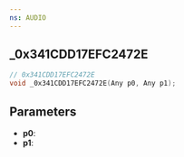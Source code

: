 ```yaml
---
ns: AUDIO
---
```

## _0x341CDD17EFC2472E

```c
// 0x341CDD17EFC2472E
void _0x341CDD17EFC2472E(Any p0, Any p1);
```

## Parameters
* **p0**:
* **p1**:
